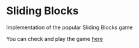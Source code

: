 # Sliding Blocks
Implementation of the popular Sliding Blocks game

You can check and play the game [here](http://mypuzzle.org/sliding)

